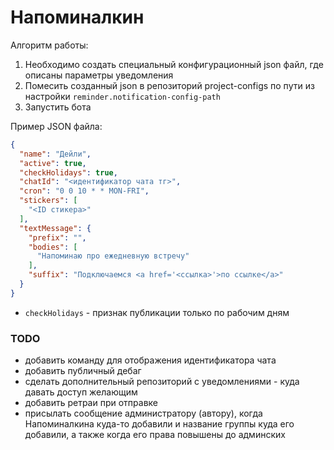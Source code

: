 # Напоминалкин

Алгоритм работы:
1. Необходимо создать специальный конфигурационный json файл, где описаны параметры уведомления
2. Помесить созданный json в репозиторий project-configs по пути из настройки `reminder.notification-config-path`
3. Запустить бота

Пример JSON файла:
```json
{
  "name": "Дейли",
  "active": true,
  "checkHolidays": true,
  "chatId": "<идентификатор чата тг>",
  "cron": "0 0 10 * * MON-FRI",
  "stickers": [
    "<ID стикера>"
  ],
  "textMessage": {
    "prefix": "",
    "bodies": [
      "Напоминаю про ежедневную встречу"
    ],
    "suffix": "Подключаемся <a href='<ссылка>'>по ссылке</a>"
  }
}
```

- `checkHolidays` - признак публикации только по рабочим дням

### TODO

- добавить команду для отображения идентификатора чата
- добавить публичный дебаг
- сделать дополнительный репозиторий с уведомлениями - куда давать доступ желающим
- добавить ретраи при отправке
- присылать сообщение администратору (автору), когда Напоминалкина куда-то добавили и название группы куда его добавили, а также когда его права повышены до админских